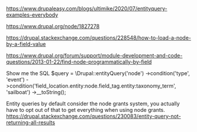 https://www.drupaleasy.com/blogs/ultimike/2020/07/entityquery-examples-everybody

https://www.drupal.org/node/1827278

https://drupal.stackexchange.com/questions/228548/how-to-load-a-node-by-a-field-value

https://www.drupal.org/forum/support/module-development-and-code-questions/2013-01-22/find-node-programmatically-by-field

Show me the SQL
    $query = \Drupal::entityQuery('node')
      ->condition('type', 'event')
      ->condition('field_location.entity:node.field_tag.entity:taxonomy_term', 'sailboat')
      ->__toString();

Entity queries by default consider the node grants system, you actually have to opt out of that to get everything when using node grants.      
    https://drupal.stackexchange.com/questions/230083/entity-query-not-returning-all-results
      